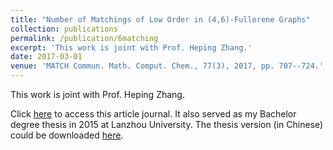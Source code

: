 ```yaml
---
title: "Number of Matchings of Low Order in (4,6)-Fullerene Graphs"
collection: publications
permalink: /publication/6matching
excerpt: 'This work is joint with Prof. Heping Zhang.'
date: 2017-03-01
venue: 'MATCH Commun. Math. Comput. Chem., 77(3), 2017, pp. 707--724.'
---
```


This work is joint with Prof. Heping Zhang.

Click [here](https://match.pmf.kg.ac.rs/electronic_versions/Match77/n3/match77n3_707-724.pdf) to access this article journal. It also served as my Bachelor degree thesis in 2015 at Lanzhou University. The thesis version (in Chinese) could be downloaded [here](http://zf-wei.github.io/files/lzuthesis.pdf).
